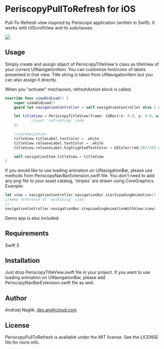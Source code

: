 # PeriscopyPullToRefresh for iOS

Pull-To-Refresh view inspired by Periscope application (written in Swift). It works with UIScrollView and its subclasses.

![](https://raw.github.com/anaglik/PeriscopyPullToRefresh/master/example-pull.gif)

## Usage

Simply create and assign object of PeriscopyTitleView's class as titleView of your current UINavigationItem. 
You can customize font/color of labels presented in that view. Title string is taken from UINavigationItem but you can also assign it directly. 

When you "activate" mechanism, refreshAction block is called.

```swift
override func viewDidLoad() {
    super.viewDidLoad()
    guard let navigationController = self.navigationController else { return }

    let titleView = PeriscopyTitleView(frame: CGRect(x: 0.0, y: 0.0, width: 160.0, height: navigationController.navigationBar.frame.height), attachToScrollView: tableView, refreshAction: {  
	  		//your 'refreshing' code 			  
	})

	//customization
    titleView.titleLabel.textColor = .white
    titleView.releaseLabel.textColor = .white
    titleView.releaseLabel.highlightedTextColor = UIColor(red:207/255.0, green:240/255, blue:158/255, alpha:1.0)

    self.navigationItem.titleView = titleView
}

```
If you would like to use loading animation on UINavigationBar, please use methods from PeriscopyNavBarExtension.swift file.
You don't need to add any png file to your asset catalog, 'stripes' are drawn using CoreGraphics.
Example:

```swift
let view = navigationController.navigationBar.startLoadingAnimation()
//keep reference of 'animating' view
//..
navigationController.navigationBar.stopLoadingAnimationWithView(view)  
```    

Demo app is also included.

## Requirements

Swift 3

## Installation

Just drop PeriscopyTitleView.swift file in your project. If you want to use loading animation on UINavigationBar, please add PeriscopyNavBarExtension.swift file as well.

## Author

Andrzej Naglik, dev.an@icloud.com

## License

PeriscopyPullToRefresh is available under the MIT license. See the LICENSE file for more info.
